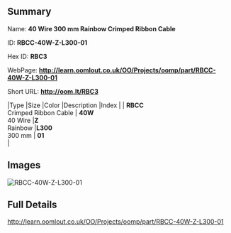 

## Summary
 
Name: __40 Wire 300 mm Rainbow Crimped Ribbon Cable__

ID: __RBCC-40W-Z-L300-01__

Hex ID: __RBC3__

WebPage: __http://learn.oomlout.co.uk/OO/Projects/oomp/part/RBCC-40W-Z-L300-01__

Short URL: __http://oom.lt/RBC3__


|Type   |Size   |Color   |Description   |Index   |
| __RBCC__ <br>Crimped Ribbon Cable  | __40W__<br>40 Wire   |__Z__<br>Rainbow    |__L300__<br>300 mm    | __01__<br>  |


## Images
![RBCC-40W-Z-L300-01](http://oomlout.com/oomp-gen/parts/RBCC-40W-Z-L300-01/RBCC-40W-Z-L300-01_420.jpg)

## Full Details

 http://learn.oomlout.co.uk/OO/Projects/oomp/part/RBCC-40W-Z-L300-01

